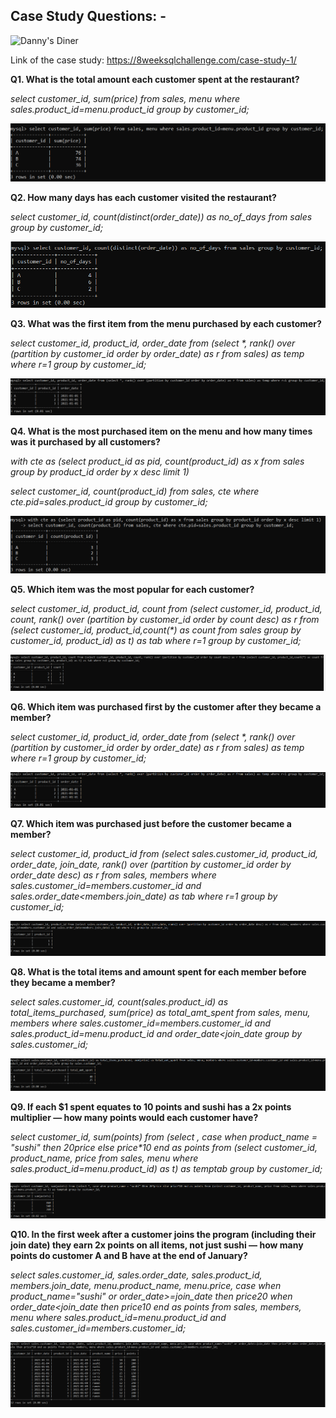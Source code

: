 ## Case Study Questions: -

![Danny's Diner](https://ejournalz.com/wp-content/uploads/2019/05/ramen_3000.jpg)

Link of the case study: https://8weeksqlchallenge.com/case-study-1/

<b> Q1. What is the total amount each customer spent at the restaurant? </b>

 <i> select customer_id, sum(price) from sales, menu where sales.product_id=menu.product_id group by customer_id; </i>
 
 ![ans1](https://github.com/oorjamathur/MySQL_DannyMa/blob/main/Case%20Study%201%20Solutions/cs1_q1.PNG)


<b> Q2. How many days has each customer visited the restaurant? </b>

<i> select customer_id, count(distinct(order_date)) as no_of_days from sales group by customer_id; </i>

 ![ans2](https://github.com/oorjamathur/MySQL_DannyMa/blob/main/Case%20Study%201%20Solutions/cs1_q2.PNG)


<b> Q3. What was the first item from the menu purchased by each customer? </b>

<i> select customer_id, product_id, order_date from (select *, rank() over (partition by customer_id order by order_date) as r from sales) as temp where r=1 group by customer_id; </i>

![ans3](https://github.com/oorjamathur/MySQL_DannyMa/blob/main/Case%20Study%201%20Solutions/cs1_q3.PNG)

<b> Q4. What is the most purchased item on the menu and how many times was it purchased by all customers? </b>

<i> with cte as (select product_id as pid, count(product_id) as x from sales group by product_id order by x desc limit 1)
   
 select customer_id, count(product_id) from sales, cte where cte.pid=sales.product_id group by customer_id; </i>
    
![ans4](https://github.com/oorjamathur/MySQL_DannyMa/blob/main/Case%20Study%201%20Solutions/cs1_q4.PNG)

<b> Q5. Which item was the most popular for each customer? </b>

<i> select customer_id, product_id, count from (select customer_id, product_id, count, rank() over (partition by customer_id order by count desc) as r from (select customer_id, 
product_id,count(*) as count from sales group by customer_id, product_id) as t) as tab where r=1 group by customer_id; </i>

![ans5](https://github.com/oorjamathur/MySQL_DannyMa/blob/main/Case%20Study%201%20Solutions/cs1_q5.PNG)

<b> Q6. Which item was purchased first by the customer after they became a member? </b>

<i> select customer_id, product_id, order_date from (select *, rank() over (partition by customer_id order by order_date) as r from sales) as temp where r=1 group by customer_id; </i>


![ans6](https://github.com/oorjamathur/MySQL_DannyMa/blob/main/Case%20Study%201%20Solutions/cs1_q6.PNG)


<b> Q7. Which item was purchased just before the customer became a member? </b>

<i> select customer_id, product_id from (select sales.customer_id, product_id, order_date, join_date, rank() over (partition by customer_id order by order_date desc) as r from sales, members where sales.customer_id=members.customer_id and sales.order_date<members.join_date) as tab where r=1 group by customer_id; </i>
 

![ans7](https://github.com/oorjamathur/MySQL_DannyMa/blob/main/Case%20Study%201%20Solutions/cs1_q7.PNG)

<b> Q8. What is the total items and amount spent for each member before they became a member? </b>
 
<i> select sales.customer_id, count(sales.product_id) as total_items_purchased, sum(price) as total_amt_spent from sales, menu, members where sales.customer_id=members.customer_id and sales.product_id=menu.product_id and order_date<join_date group by sales.customer_id; </i>
 

![ans8](https://github.com/oorjamathur/MySQL_DannyMa/blob/main/Case%20Study%201%20Solutions/cs1_q8.PNG)


<b> Q9. If each $1 spent equates to 10 points and sushi has a 2x points multiplier — how many points would each customer have? </b>
 
<i> select customer_id, sum(points) from (select *, case when product_name = "sushi" then 20*price else price*10 end as points from (select customer_id, product_name, price from sales, menu where sales.product_id=menu.product_id) as t) as temptab group by customer_id; </i>
 

![ans9](https://github.com/oorjamathur/MySQL_DannyMa/blob/main/Case%20Study%201%20Solutions/cs1_q9.PNG)


<b> Q10. In the first week after a customer joins the program (including their join date) they earn 2x points on all items, not just sushi — how many points do customer A and B have at the end of January? </b>

<i> select sales.customer_id, sales.order_date, sales.product_id, members.join_date, menu.product_name, menu.price, case when product_name="sushi" or order_date>=join_date then price*20 when order_date<join_date then price*10 end as points from sales, members, menu where sales.product_id=menu.product_id and sales.customer_id=members.customer_id; </i>
 

![ans10](https://github.com/oorjamathur/MySQL_DannyMa/blob/main/Case%20Study%201%20Solutions/cs1_q10.PNG)
